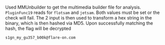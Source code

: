 Used MMUnbuilder to get the multimedia builder file for analysis.
`PluginFunc19` reads for `flotsam` and `jetsam`. Both values must be set or the check will fail. The 2 input is then used to transform a hex string in the binary, which is then hashed via MD5. Upon successfully matching the hash, the flag will be decrypted

`s1gn_my_gu357_b00k@flare-on.com`